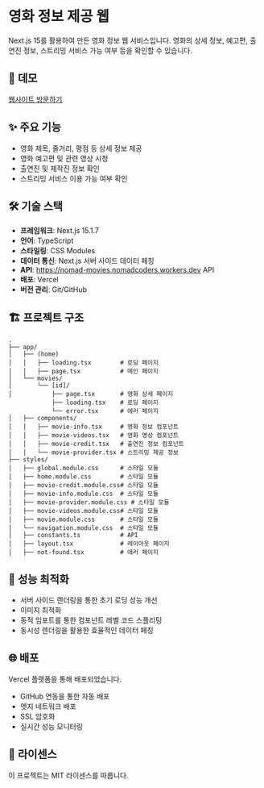# 영화 정보 제공 웹

Next.js 15를 활용하여 만든 영화 정보 웹 서비스입니다. 영화의 상세 정보, 예고편, 출연진 정보, 스트리밍 서비스 가능 여부 등을 확인할 수 있습니다.

## 🔗 데모
[웹사이트 방문하기](https://nextjs-movie-pink.vercel.app)

## ✨ 주요 기능
- 영화 제목, 줄거리, 평점 등 상세 정보 제공
- 영화 예고편 및 관련 영상 시청
- 출연진 및 제작진 정보 확인
- 스트리밍 서비스 이용 가능 여부 확인

## 🛠️ 기술 스택
- **프레임워크**: Next.js 15.1.7
- **언어**: TypeScript
- **스타일링**: CSS Modules
- **데이터 통신**: Next.js 서버 사이드 데이터 페칭
- **API**:  https://nomad-movies.nomadcoders.workers.dev API
- **배포**: Vercel
- **버전 관리**: Git/GitHub

## 🏗️ 프로젝트 구조
```
.
├── app/
│   ├── (home)
│   │   ├── loading.tsx        # 로딩 페이지
│   │   ├── page.tsx           # 메인 페이지
│   └── movies/
│       └── [id]/
│           ├── page.tsx       # 영화 상세 페이지
            ├── loading.tsx    # 로딩 페이지
            └── error.tsx      # 에러 페이지
│   ├── components/
│   │   ├── movie-info.tsx     # 영화 정보 컴포넌트
│   │   ├── movie-videos.tsx   # 영화 영상 컴포넌트
│   │   ├── movie-credit.tsx   # 출연진 정보 컴포넌트
│   │   └── movie-provider.tsx # 스트리밍 제공 정보
├── styles/
│   ├── global.module.css      # 스타일 모듈
│   ├── home.module.css        # 스타일 모듈
│   ├── movie-credit.module.css# 스타일 모듈
│   ├── movie-info.module.css  # 스타일 모듈
│   ├── movie-provider.module.css # 스타일 모듈
│   ├── movie-videos.module.css# 스타일 모듈
│   ├── movie.module.css       # 스타일 모듈
│   └── navigation.module.css  # 스타일 모듈
│   ├── constants.ts           # API
│   ├── layout.tsx             # 레이아웃 페이지
│   ├── not-found.tsx          # 에러 페이지

```

## 🚀 성능 최적화
- 서버 사이드 렌더링을 통한 초기 로딩 성능 개선
- 이미지 최적화
- 동적 임포트를 통한 컴포넌트 레벨 코드 스플리팅
- 동시성 렌더링을 활용한 효율적인 데이터 페칭

## 🌐 배포
Vercel 플랫폼을 통해 배포되었습니다.
- GitHub 연동을 통한 자동 배포
- 엣지 네트워크 배포
- SSL 암호화
- 실시간 성능 모니터링

## 📝 라이센스
이 프로젝트는 MIT 라이센스를 따릅니다.
